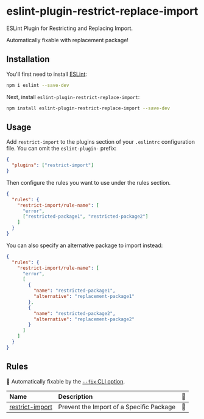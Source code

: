 # eslint-plugin-restrict-replace-import

ESLint Plugin for Restricting and Replacing Import.

Automatically fixable with replacement package!

## Installation

You'll first need to install [ESLint](https://eslint.org/):

```sh
npm i eslint --save-dev
```

Next, install `eslint-plugin-restrict-replace-import`:

```sh
npm install eslint-plugin-restrict-replace-import --save-dev
```

## Usage

Add `restrict-import` to the plugins section of your `.eslintrc` configuration file. You can omit the `eslint-plugin-` prefix:

```json
{
  "plugins": ["restrict-import"]
}
```

Then configure the rules you want to use under the rules section.

```json
{
  "rules": {
    "restrict-import/rule-name": [
      "error",
      ["restricted-package1", "restricted-package2"]
    ]
  }
}
```

You can also specify an alternative package to import instead:

```json
{
  "rules": {
    "restrict-import/rule-name": [
      "error",
      [
        {
          "name": "restricted-package1",
          "alternative": "replacement-package1"
        },
        {
          "name": "restricted-package2",
          "alternative": "replacement-package2"
        }
      ]
    ]
  }
}
```

## Rules

<!-- begin auto-generated rules list -->

🔧 Automatically fixable by the [`--fix` CLI option](https://eslint.org/docs/user-guide/command-line-interface#--fix).

| Name                                             | Description                              | 🔧  |
| :----------------------------------------------- | :--------------------------------------- | :-- |
| [restrict-import](docs/rules/restrict-import.md) | Prevent the Import of a Specific Package | 🔧  |

<!-- end auto-generated rules list -->
